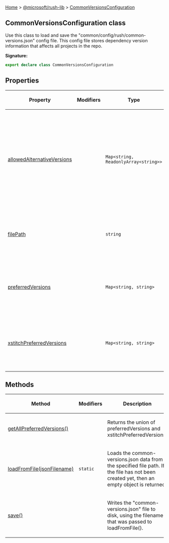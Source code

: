 [Home](./index) &gt; [@microsoft/rush-lib](./rush-lib.md) &gt; [CommonVersionsConfiguration](./rush-lib.commonversionsconfiguration.md)

## CommonVersionsConfiguration class

Use this class to load and save the "common/config/rush/common-versions.json" config file. This config file stores dependency version information that affects all projects in the repo.

<b>Signature:</b>

```typescript
export declare class CommonVersionsConfiguration 
```

## Properties

|  <p>Property</p> | <p>Modifiers</p> | <p>Type</p> | <p>Description</p> |
|  --- | --- | --- | --- |
|  <p>[allowedAlternativeVersions](./rush-lib.commonversionsconfiguration.allowedalternativeversions.md)</p> |  | <p>`Map<string, ReadonlyArray<string>>`</p> | <p>A table that stores, for a given dependency, a list of SemVer ranges that will be accepted by "rush check" in addition to the normal version range.</p> |
|  <p>[filePath](./rush-lib.commonversionsconfiguration.filepath.md)</p> |  | <p>`string`</p> | <p>Get the absolute file path of the common-versions.json file.</p> |
|  <p>[preferredVersions](./rush-lib.commonversionsconfiguration.preferredversions.md)</p> |  | <p>`Map<string, string>`</p> | <p>A table that specifies a "preferred version" for a dependency package.</p> |
|  <p>[xstitchPreferredVersions](./rush-lib.commonversionsconfiguration.xstitchpreferredversions.md)</p> |  | <p>`Map<string, string>`</p> | <p>A table of specifies preferred versions maintained by the XStitch tool.</p> |

## Methods

|  <p>Method</p> | <p>Modifiers</p> | <p>Description</p> |
|  --- | --- | --- |
|  <p>[getAllPreferredVersions()](./rush-lib.commonversionsconfiguration.getallpreferredversions.md)</p> |  | <p>Returns the union of preferredVersions and xstitchPreferredVersions.</p> |
|  <p>[loadFromFile(jsonFilename)](./rush-lib.commonversionsconfiguration.loadfromfile.md)</p> | <p>`static`</p> | <p>Loads the common-versions.json data from the specified file path. If the file has not been created yet, then an empty object is returned.</p> |
|  <p>[save()](./rush-lib.commonversionsconfiguration.save.md)</p> |  | <p>Writes the "common-versions.json" file to disk, using the filename that was passed to loadFromFile().</p> |

